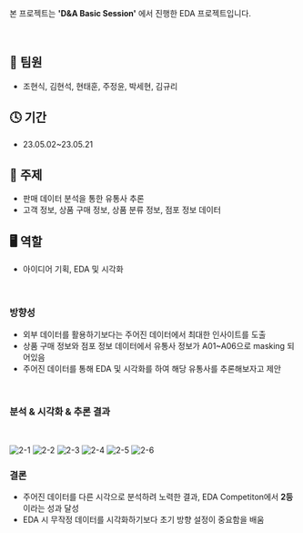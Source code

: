 본 프로젝트는 **'D&A Basic Session'** 에서 진행한 EDA 프로젝트입니다.

<br/>

## 👬 팀원
- 조현식, 김현석, 현태훈, 주정윤, 박세현, 김규리
  
## 🕓 기간
- 23.05.02~23.05.21

## 📑 주제
- 판매 데이터 분석을 통한 유통사 추론
- 고객 정보, 상품 구매 정보, 상품 분류 정보, 점포 정보 데이터

## 🖥 역할 
- 아이디어 기획, EDA 및 시각화

<br/>

### 방향성
- 외부 데이터를 활용하기보다는 주어진 데이터에서 최대한 인사이트를 도출
- 상품 구매 정보와 점포 정보 데이터에서 유통사 정보가 A01~A06으로 masking 되어있음
- 주어진 데이터를 통해 EDA 및 시각화를 하여 해당 유통사를 추론해보자고 제안

<br/>

### 분석 & 시각화 & 추론 결과

<br/>

![2-1](https://github.com/user-attachments/assets/43c85e93-2b30-4bbc-a4b4-848fac04fa03)
![2-2](https://github.com/user-attachments/assets/bb384966-ed64-49f2-a9a6-4e98d3471e0c)
![2-3](https://github.com/user-attachments/assets/c4c30969-1e65-43e1-88bc-725ba8f80a94)
![2-4](https://github.com/user-attachments/assets/f9af977e-10cd-43ad-80de-59383a21a7eb)
![2-5](https://github.com/user-attachments/assets/512b25d1-a421-473e-8c74-03defc2bc61c)
![2-6](https://github.com/user-attachments/assets/006889f7-17e7-4cbd-b2a2-0166d3ee201e)


### 결론
- 주어진 데이터를 다른 시각으로 분석하려 노력한 결과, EDA Competiton에서 **2등**이라는 성과 달성
- EDA 시 무작정 데이터를 시각화하기보다 초기 방향 설정이 중요함을 배움
